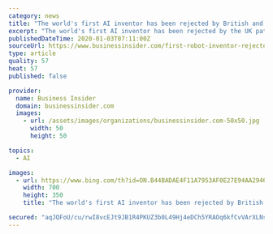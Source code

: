 ```yaml
---
category: news
title: "The world's first AI inventor has been rejected by British and European patent authorities"
excerpt: "The world's first AI inventor has been rejected by the UK patent office. It says there is a \"legitimate question\" over future applications."
publishedDateTime: 2020-01-03T07:11:00Z
sourceUrl: https://www.businessinsider.com/first-robot-inventor-rejected-british-and-european-authorities
type: article
quality: 57
heat: 57
published: false

provider:
  name: Business Insider
  domain: businessinsider.com
  images:
    - url: /assets/images/organizations/businessinsider.com-50x50.jpg
      width: 50
      height: 50

topics:
  - AI

images:
  - url: https://www.bing.com/th?id=ON.B44BADAE4F11A7953AF0E27E94AA2946
    width: 700
    height: 350
    title: "The world's first AI inventor has been rejected by British and European patent authorities"

secured: "aqJQFoU/cu/rwI8vcEJt9JB1R4PKUZ3b0L49Hj4eDCh5YRAOq6kfCvVArXLNsqyaYRLhZJkLAdGo+xzJNM9lgB3F6MXQcpjksd0ikid3MLRyb9RgEf2PI39HBVuH7I29PY/hAXsdduiUu3XlTndBv6FvnZiscTWJep9w+a3Q1TtB4LiCuHtGiPvfQlMwvsltuxN0a2WGJTVFiKOOIQkwWfjEnyXvuD4ZJK1AqtBOu90c8xPIpxKJ2gQ8C2ELoXld2yUfeFmrGnNm8Tq3ZjMFmA==;HF9vaeTXKGba3x7mZkxo9A=="
---
```


